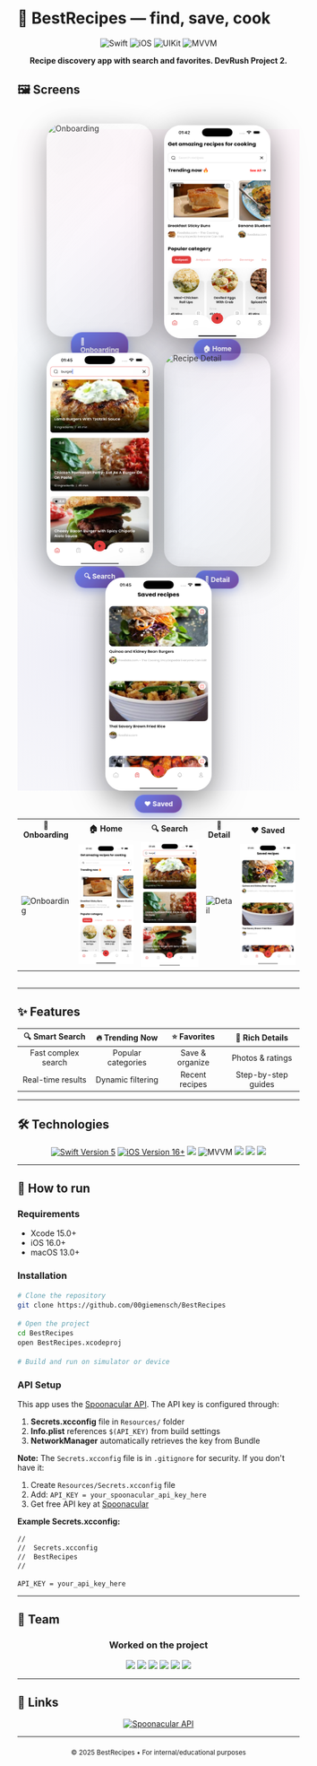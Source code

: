 # 🍳 BestRecipes — find, save, cook

<div align="center">

![Swift](https://img.shields.io/badge/Swift-5.0-orange?style=for-the-badge&logo=swift)
![iOS](https://img.shields.io/badge/iOS-16%2B-black?style=for-the-badge&logo=apple)
![UIKit](https://img.shields.io/badge/UIKit-blue?style=for-the-badge)
![MVVM](https://img.shields.io/badge/MVVM-ff69b4?style=for-the-badge)

</div>

<div align="center">

**Recipe discovery app with search and favorites. DevRush Project 2.**

</div>

## 🖼️ Screens

<style>
.screens-showcase {
  display: flex;
  justify-content: center;
  align-items: center;
  gap: 20px;
  margin: 50px 0;
  flex-wrap: wrap;
  perspective: 1200px;
  min-height: 500px;
}

.screen {
  width: 190px;
  height: 380px;
  border-radius: 30px;
  box-shadow: 0 15px 50px rgba(0,0,0,0.3);
  transition: all 0.6s cubic-bezier(0.34, 1.56, 0.64, 1);
  opacity: 0;
  transform: translateY(80px) scale(0.7) rotateY(20deg) rotateX(10deg);
  animation: screenAppear 1.5s cubic-bezier(0.34, 1.56, 0.64, 1) forwards;
  position: relative;
  overflow: hidden;
  filter: drop-shadow(0 10px 30px rgba(0,0,0,0.2));
}

.screen::before {
  content: '';
  position: absolute;
  top: 0;
  left: 0;
  right: 0;
  bottom: 0;
  background: linear-gradient(135deg, rgba(255,255,255,0.15) 0%, rgba(255,255,255,0) 50%, rgba(0,0,0,0.05) 100%);
  border-radius: 30px;
  pointer-events: none;
  z-index: 2;
}

.screen::after {
  content: '';
  position: absolute;
  top: -2px;
  left: -2px;
  right: -2px;
  bottom: -2px;
  background: linear-gradient(45deg, #ff6b6b, #4ecdc4, #45b7d1, #96ceb4, #feca57);
  border-radius: 32px;
  z-index: -1;
  opacity: 0;
  transition: opacity 0.3s ease;
}

.screen:nth-child(1) { animation-delay: 0s; }
.screen:nth-child(2) { animation-delay: 0.15s; }
.screen:nth-child(3) { animation-delay: 0.3s; }
.screen:nth-child(4) { animation-delay: 0.45s; }
.screen:nth-child(5) { animation-delay: 0.6s; }

@keyframes screenAppear {
  0% {
    opacity: 0;
    transform: translateY(80px) scale(0.7) rotateY(20deg) rotateX(10deg);
  }
  30% {
    opacity: 0.6;
    transform: translateY(-20px) scale(1.1) rotateY(8deg) rotateX(3deg);
  }
  60% {
    opacity: 0.9;
    transform: translateY(5px) scale(0.95) rotateY(2deg) rotateX(1deg);
  }
  100% {
    opacity: 1;
    transform: translateY(0) scale(1) rotateY(0deg) rotateX(0deg);
  }
}

.screen:hover {
  transform: translateY(-25px) scale(1.12) rotateY(-8deg) rotateX(-3deg);
  box-shadow: 0 25px 80px rgba(0,0,0,0.4);
  z-index: 20;
  filter: drop-shadow(0 20px 40px rgba(0,0,0,0.3));
}

.screen:hover::after {
  opacity: 0.8;
  animation: glowPulse 2s ease-in-out infinite;
}

@keyframes glowPulse {
  0%, 100% { opacity: 0.8; }
  50% { opacity: 1; }
}

.screen-container {
  position: relative;
  display: flex;
  flex-direction: column;
  align-items: center;
  animation: float 6s ease-in-out infinite;
}

.screen-container:nth-child(1) { animation-delay: 0s; }
.screen-container:nth-child(2) { animation-delay: 1.2s; }
.screen-container:nth-child(3) { animation-delay: 2.4s; }
.screen-container:nth-child(4) { animation-delay: 3.6s; }
.screen-container:nth-child(5) { animation-delay: 4.8s; }

@keyframes float {
  0%, 100% { transform: translateY(0px); }
  50% { transform: translateY(-10px); }
}

.screen-label {
  position: absolute;
  bottom: -40px;
  left: 50%;
  transform: translateX(-50%);
  background: linear-gradient(135deg, #667eea 0%, #764ba2 100%);
  color: white;
  padding: 8px 16px;
  border-radius: 20px;
  font-size: 12px;
  font-weight: 700;
  opacity: 0;
  animation: labelAppear 0.8s ease forwards;
  box-shadow: 0 5px 15px rgba(102, 126, 234, 0.4);
  backdrop-filter: blur(10px);
  border: 1px solid rgba(255,255,255,0.2);
}

.screen:nth-child(1) .screen-label { animation-delay: 1.2s; }
.screen:nth-child(2) .screen-label { animation-delay: 1.35s; }
.screen:nth-child(3) .screen-label { animation-delay: 1.5s; }
.screen:nth-child(4) .screen-label { animation-delay: 1.65s; }
.screen:nth-child(5) .screen-label { animation-delay: 1.8s; }

@keyframes labelAppear {
  0% {
    opacity: 0;
    transform: translateX(-50%) translateY(20px) scale(0.8);
  }
  50% {
    opacity: 0.8;
    transform: translateX(-50%) translateY(-5px) scale(1.1);
  }
  100% {
    opacity: 1;
    transform: translateX(-50%) translateY(0) scale(1);
  }
}

.screen-container:hover .screen-label {
  animation: labelBounce 0.6s ease;
}

@keyframes labelBounce {
  0%, 100% { transform: translateX(-50%) translateY(0) scale(1); }
  50% { transform: translateX(-50%) translateY(-8px) scale(1.05); }
}

/* Добавляем частицы */
.screens-showcase::before {
  content: '';
  position: absolute;
  top: 0;
  left: 0;
  right: 0;
  bottom: 0;
  background: radial-gradient(circle at 20% 80%, rgba(120, 119, 198, 0.1) 0%, transparent 50%),
              radial-gradient(circle at 80% 20%, rgba(255, 119, 198, 0.1) 0%, transparent 50%),
              radial-gradient(circle at 40% 40%, rgba(120, 219, 255, 0.1) 0%, transparent 50%);
  pointer-events: none;
  z-index: -1;
}

@media (max-width: 768px) {
  .screens-showcase {
    gap: 15px;
    margin: 30px 0;
  }
  .screen {
    width: 150px;
    height: 300px;
  }
  .screen-label {
    font-size: 10px;
    padding: 6px 12px;
  }
}

/* Добавляем интерактивность */
.screen-container {
  cursor: pointer;
  transition: transform 0.3s ease;
}

.screen-container:active {
  transform: scale(0.95);
}
</style>

<div class="screens-showcase">
  <div class="screen-container" data-screen="onboarding">
    <img src="docs/screens/onboarding.png" alt="Onboarding" class="screen">
    <div class="screen-label">🚀 Onboarding</div>
  </div>
  <div class="screen-container" data-screen="home">
    <img src="docs/screens/home.png" alt="Home Screen" class="screen">
    <div class="screen-label">🏠 Home</div>
  </div>
  <div class="screen-container" data-screen="search">
    <img src="docs/screens/search.png" alt="Search" class="screen">
    <div class="screen-label">🔍 Search</div>
  </div>
  <div class="screen-container" data-screen="detail">
    <img src="docs/screens/detail.png" alt="Recipe Detail" class="screen">
    <div class="screen-label">📖 Detail</div>
  </div>
  <div class="screen-container" data-screen="saved">
    <img src="docs/screens/saved.png" alt="Saved Recipes" class="screen">
    <div class="screen-label">❤️ Saved</div>
  </div>
</div>

<!-- Fallback for browsers that don't support CSS animations -->
<div align="center" style="margin: 30px 0;">
  <table>
    <tr>
      <td align="center"><strong>🚀 Onboarding</strong></td>
      <td align="center"><strong>🏠 Home</strong></td>
      <td align="center"><strong>🔍 Search</strong></td>
      <td align="center"><strong>📖 Detail</strong></td>
      <td align="center"><strong>❤️ Saved</strong></td>
    </tr>
    <tr>
      <td><img src="docs/screens/onboarding.png" width="150" alt="Onboarding"></td>
      <td><img src="docs/screens/home.png" width="150" alt="Home"></td>
      <td><img src="docs/screens/search.png" width="150" alt="Search"></td>
      <td><img src="docs/screens/detail.png" width="150" alt="Detail"></td>
      <td><img src="docs/screens/saved.png" width="150" alt="Saved"></td>
    </tr>
  </table>
</div>

<script>
// Добавляем интерактивность
document.addEventListener('DOMContentLoaded', function() {
  const screens = document.querySelectorAll('.screen-container');
  
  screens.forEach(screen => {
    screen.addEventListener('mouseenter', function() {
      this.style.transform = 'scale(1.05)';
      this.querySelector('.screen').style.filter = 'brightness(1.1) contrast(1.1)';
    });
    
    screen.addEventListener('mouseleave', function() {
      this.style.transform = 'scale(1)';
      this.querySelector('.screen').style.filter = 'brightness(1) contrast(1)';
    });
    
    screen.addEventListener('click', function() {
      const screenType = this.getAttribute('data-screen');
      console.log(`Clicked on ${screenType} screen!`);
      
      // Добавляем эффект клика
      this.style.transform = 'scale(0.95)';
      setTimeout(() => {
        this.style.transform = 'scale(1.05)';
        setTimeout(() => {
          this.style.transform = 'scale(1)';
        }, 150);
      }, 150);
    });
  });
});
</script>

---

## ✨ Features

<div align="center">

| 🔍 **Smart Search** | 🔥 **Trending Now** | ⭐ **Favorites** | 📄 **Rich Details** |
|:---:|:---:|:---:|:---:|
| Fast complex search | Popular categories | Save & organize | Photos & ratings |
| Real-time results | Dynamic filtering | Recent recipes | Step-by-step guides |

</div>

---

## 🛠 Technologies

<div align="center">

<a href="https://swift.org">
<img src="https://img.shields.io/badge/Swift-5-orange?style=for-the-badge&logo=swift" alt="Swift Version 5" /></a>
<a href="https://developer.apple.com/ios/">
<img src="https://img.shields.io/badge/iOS-16%2B-black?style=for-the-badge&logo=apple" alt="iOS Version 16+"/></a>
<img src="https://img.shields.io/badge/UIKit-blue?style=for-the-badge"/>
<img src="https://img.shields.io/badge/MVVM-ff69b4?style=for-the-badge" alt="MVVM" />
<img src="https://img.shields.io/badge/URLSession-red?style=for-the-badge"/>
<img src="https://img.shields.io/badge/JSONDecoder-green?style=for-the-badge"/>
<img src="https://img.shields.io/badge/UserDefaults-yellow?style=for-the-badge"/>

</div>

---

## 🚀 How to run

### Requirements
- Xcode 15.0+
- iOS 16.0+
- macOS 13.0+

### Installation
```bash
# Clone the repository
git clone https://github.com/00giemensch/BestRecipes

# Open the project
cd BestRecipes
open BestRecipes.xcodeproj

# Build and run on simulator or device
```

### API Setup
This app uses the [Spoonacular API](https://spoonacular.com/food-api). The API key is configured through:

1. **Secrets.xcconfig** file in `Resources/` folder
2. **Info.plist** references `$(API_KEY)` from build settings
3. **NetworkManager** automatically retrieves the key from Bundle

**Note:** The `Secrets.xcconfig` file is in `.gitignore` for security. If you don't have it:

1. Create `Resources/Secrets.xcconfig` file
2. Add: `API_KEY = your_spoonacular_api_key_here`
3. Get free API key at [Spoonacular](https://spoonacular.com/food-api)

**Example Secrets.xcconfig:**
```
//
//  Secrets.xcconfig
//  BestRecipes
//

API_KEY = your_api_key_here
```

---

## 👥 Team

<div align="center">

### Worked on the project

<a href="https://github.com/nurislam-kenzheyev22">
<img src="https://img.shields.io/badge/Nurislam-orange?style=for-the-badge"/></a>
<a href="https://github.com/Croha-lili"> 
<img src="https://img.shields.io/badge/Anastasia-green?style=for-the-badge"/></a>
<a href="https://github.com/VaryaUtkina">
<img src="https://img.shields.io/badge/Varya-pink?style=for-the-badge"/></a>
<a href="https://github.com/Ankor45">
<img src="https://img.shields.io/badge/Ankor45-blue?style=for-the-badge"/></a>
<a href="https://github.com/00giemensch">
<img src="https://img.shields.io/badge/00giemensch-purple?style=for-the-badge"/></a>
<a href="https://github.com/PilotBro">
<img src="https://img.shields.io/badge/Nikita-cyan?style=for-the-badge"/></a>

</div>

---

## 🔗 Links

<div align="center">

<a href="https://spoonacular.com/food-api">
<img src="https://img.shields.io/badge/Spoonacular_API-FF6B6B?style=for-the-badge&logo=spoonacular&logoColor=white" alt="Spoonacular API"/>
</a>

</div>

---

<div align="center">

<sub>© 2025 BestRecipes • For internal/educational purposes</sub>

</div>

